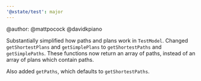 ```yaml
---
'@xstate/test': major
---
```


@author: @mattpocock @davidkpiano

Substantially simplified how paths and plans work in `TestModel`. Changed `getShortestPlans` and `getSimplePlans` to `getShortestPaths` and `getSimplePaths`. These functions now return an array of paths, instead of an array of plans which contain paths.

Also added `getPaths`, which defaults to `getShortestPaths`.
